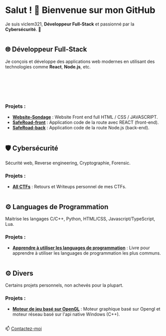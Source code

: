 # Salut ! 👋 Bienvenue sur mon GitHub

Je suis viclem321, **Développeur Full-Stack** et passionné par la **Cybersécurité**. 🚀


<img src="https://via.placeholder.com/1x30" alt="" style="display:block;" />


## 🌐 Développeur Full-Stack
Je conçois et développe des applications web modernes en utilisant des technologies comme **React**, **Node.js**, etc.<br><br>
<br><br>
<br><br>

### Projets :
- [**Website-Sondage**](https://github.com/viclem321/Website-Sondage) : Website Front end full HTML / CSS / JAVASCRIPT.
- [**SafeRoad-front**](https://github.com/VP-Labs/SafeRoad-front) : Application code de la route avec REACT (front-end).
- [**SafeRoad-back**](https://github.com/VP-Labs/SafeRoad-back) : Application code de la route Node.js (back-end).


<img src="https://via.placeholder.com/1x30" alt="" style="display:block;" />


## 🛡️ Cybersécurité
Sécurité web, Reverse engineering, Cryptographie, Forensic. 

### Projets :
- [**All CTFs**](https://github.com/viclem321/null) : Retours et Writeups personnel de mes CTFs.


<img src="https://via.placeholder.com/1x30" alt="" style="display:block;" />


## ⚙️ Languages de Programmation
Maitrise les langages C/C++, Python, HTML/CSS, Javascript/TypeScript, Lua.

### Projets :
- [**Apprendre à utiliser les languages de programmation**](https://github.com/viclem321/null) : Livre pour apprendre à utiliser les languages de programmation les plus communs.<br>


<img src="https://via.placeholder.com/1x30" alt="" style="display:block;" />


## ⚙️ Divers
Certains projets personnels, non achevés pour la plupart. 

### Projets :
- [**Moteur de jeu basé sur OpenGL**](https://github.com/viclem321/null) : Moteur graphique basé sur Opengl et moteur réseau basé sur l'api native Windows (C++).


<img src="https://via.placeholder.com/1x30" alt="" style="display:block;" />


📫 [Contactez-moi](mailto:viclem1614@gmail.com)




